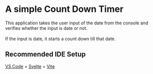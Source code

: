 # A simple Count Down Timer

This application takes the user input of the date from the console and verifies whether the input is date or not. <br><br>
If the input is date, it starts a count down till that date.

## Recommended IDE Setup

[VS Code](https://code.visualstudio.com/) + [Svelte](https://marketplace.visualstudio.com/items?itemName=svelte.svelte-vscode) + [Vite](https://marketplace.visualstudio.com/items?itemName=antfu.vite)
